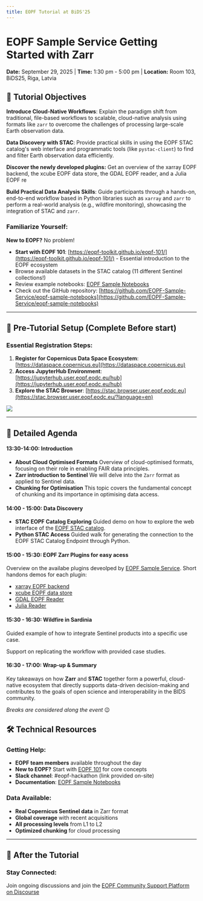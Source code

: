```yaml
---
title: EOPF Tutorial at BiDS'25
---
```



# EOPF Sample Service Getting Started with Zarr

**Date:** September 29, 2025 | **Time:** 1:30 pm - 5:00 pm | **Location:** Room 103, BiDS25, Riga, Latvia

## 🎯 Tutorial Objectives

**Introduce Cloud-Native Workflows**: Explain the paradigm shift from traditional, file-based workflows to scalable, cloud-native analysis using formats like `zarr` to overcome the challenges of processing large-scale Earth observation data.

**Data Discovery with STAC**: Provide practical skills in using the EOPF STAC catalog's web interface and programmatic tools (like `pystac-client`) to find and filter Earth observation data efficiently.

**Discover the newly developed plugins:** Get an overview of the xarray EOPF backend, the xcube EOPF data store, the GDAL EOPF reader, and a Julia EOPF re

**Build Practical Data Analysis Skills**: Guide participants through a hands-on, end-to-end workflow based in Python libraries such as `xarray` and `zarr` to perform a real-world analysis (e.g., wildfire monitoring), showcasing the integration of STAC and `zarr`.



### Familiarize Yourself:

**New to EOPF?** No problem!

- **Start with EOPF 101**: [https://eopf-toolkit.github.io/eopf-101/](https://eopf-toolkit.github.io/eopf-101/) - Essential introduction to the EOPF ecosystem
- Browse available datasets in the STAC catalog (11 different Sentinel collections!)
- Review example notebooks: [EOPF Sample Notebooks](https://eopf-sample-service.github.io/eopf-sample-notebooks/)
- Check out the GitHub repository: [https://github.com/EOPF-Sample-Service/eopf-sample-notebooks](https://github.com/EOPF-Sample-Service/eopf-sample-notebooks)

---

## 🚀 Pre-Tutorial Setup (Complete Before start)

### Essential Registration Steps:
1. **Register for Copernicus Data Space Ecosystem**: [https://dataspace.copernicus.eu](https://dataspace.copernicus.eu)
2. **Access JupyterHub Environment**: [https://jupyterhub.user.eopf.eodc.eu/hub](https://jupyterhub.user.eopf.eodc.eu/hub)
3. **Explore the STAC Browser**: [https://stac.browser.user.eopf.eodc.eu](https://stac.browser.user.eopf.eodc.eu/?language=en)

![](https://zarr.eopf.copernicus.eu/wp-content/uploads/2025/06/image-3.png)

---

## 📅 Detailed Agenda

#### 13:30-14:00: Introduction

- **About Cloud Optimised Formats**
Overview of cloud-optimised formats, focusing on their role in enabling FAIR data principles.
- **Zarr introduction to Sentinel**
We will delve into the `Zarr` format as applied to Sentinel data.
- **Chunking for Optimisation**
This topic covers the fundamental concept of chunking and its importance in optimising data access.

#### 14:00 - 15:00: Data Discovery

- **STAC EOPF Catalog Exploring**
Guided demo on how to explore the web interface of the [EOPF STAC catalog](https://stac.browser.user.eopf.eodc.eu/?.language=en).
- **Python STAC Access**
Guided walk for generating the connection to the EOPF STAC Catalog Endpoint through Python.

#### 15:00 - 15:30: EOPF Zarr Plugins for easy acess
Overview on the availabe plugins deveolped by [EOPF Sample Service](https://zarr.eopf.copernicus.eu/data-and-tools/#open_source_plugins). 
Short handons demos for each plugin: 
  - [xarray EOPF backend](https://eopf-sample-service.github.io/xarray-eopf/)
  - [xcube EOPF data store](https://eopf-sample-service.github.io/xcube-eopf/)
  - [GDAL EOPF Reader](https://github.com/EOPF-Sample-Service/GDAL-ZARR-EOPF)
  - [Julia Reader](https://github.com/JuliaGeo/SentinelDataSource.jl)


#### 15:30 - 16:30: Wildfire in Sardinia
Guided example of how to integrate Sentinel products into a specific use case.

Support on replicating the workflow with provided case studies.

#### 16:30 - 17:00: Wrap-up & Summary

Key takeaways on how **Zarr** and **STAC** together form a powerful, cloud-native ecosystem that directly supports data-driven decision-making and contributes to the goals of open science and interoperability in the BIDS community.

*Breaks are considered along the event* 😉

## 🛠️ Technical Resources

### Getting Help:
- **EOPF team members** available throughout the day
- **New to EOPF?** Start with [EOPF 101](https://eopf-toolkit.github.io/eopf-101/) for core concepts
- **Slack channel**: #eopf-hackathon (link provided on-site)
- **Documentation**: [EOPF Sample Notebooks](https://eopf-sample-service.github.io/eopf-sample-notebooks/)

### Data Available:
- **Real Copernicus Sentinel data** in Zarr format
- **Global coverage** with recent acquisitions
- **All processing levels** from L1 to L2
- **Optimized chunking** for cloud processing



---

## 🔄 After the Tutorial

### Stay Connected:

Join ongoing discussions and join the [EOPF Community Support Platform on Discourse](https://discourse.eopf.copernicus.eu)



